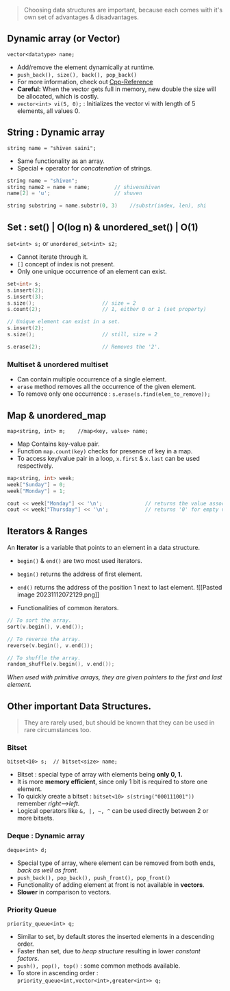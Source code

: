 
> Choosing data structures are important, because each comes with it's own set of advantages & disadvantages.

## Dynamic array (or Vector)

`vector<datatype> name;`
- Add/remove the element dynamically at runtime.
- `push_back(), size(), back(), pop_back()`
- For more information, check out [Cpp-Reference](https://en.cppreference.com/w/cpp/container/vector)
- **Careful:** When the vector gets full in memory, new double the size will be allocated, which is costly.
- `vector<int> vi(5, 0);` : Initializes the vector vi with length of 5 elements, all values 0.

## String : Dynamic array

`string name = "shiven saini";`
- Same functionality as an array.
- Special **+** operator for *concatenation* of strings.

```cpp
string name = "shiven";
string name2 = name + name;        // shivenshiven
name[2] = 'u';                     // shuven

string substring = name.substr(0, 3)    //substr(index, len), shi

```


## Set : set() | O(log n) & unordered_set() | O(1)

`set<int> s;` or `unordered_set<int> s2;`
- Cannot iterate through it.
- `[]` concept of index is not present.
- Only one unique occurrence of an element can exist.

```cpp
set<int> s;
s.insert(2);                   
s.insert(3);                   
s.size();                      // size = 2
s.count(2);                    // 1, either 0 or 1 (set property)

// Unique element can exist in a set.
s.insert(2);                  
s.size();                      // still, size = 2

s.erase(2);                    // Removes the '2'.
```

### Multiset & unordered multiset

- Can contain multiple occurrence of a single element.
- `erase` method removes all the occurrence of the given element.
- To remove only one occurrence : `s.erase(s.find(elem_to_remove));`


## Map & unordered_map

`map<string, int> m;    //map<key, value> name;`

- Map Contains key-value pair.
- Function `map.count(key)` checks for presence of key in a map.
- To access key/value pair in a loop, `x.first` & `x.last` can be used respectively.

```cpp
map<string, int> week;
week["Sunday"] = 0;
week["Monday"] = 1;

cout << week["Monday"] << '\n';              // returns the value associated.
cout << week["Thursday"] << '\n';            // returns '0' for empty value key.
```

## Iterators & Ranges

An **Iterator** is a variable that points to an element in a data structure.
- `begin()` & `end()` are two most used iterators.
- `begin()` returns the address of first element.
- `end()` returns the address of the position 1 next to last element.
![[Pasted image 20231112072129.png]]

- Functionalities of common iterators.
```cpp
// To sort the array.
sort(v.begin(), v.end());

// To reverse the array.
reverse(v.begin(), v.end());

// To shuffle the array.
random_shuffle(v.begin(), v.end());
```

*When used with primitive arrays, they are given pointers to the first and last element.*

## Other important Data Structures.

> They are rarely used, but should be known that they can be used in rare circumstances too.

### Bitset
`bitset<10> s;  // bitset<size> name;` 
- Bitset : special type of array with elements being **only 0, 1.**
- It is more **memory efficient**, since only 1 bit is required to store one element.
- To quickly create a bitset : `bitset<10> s(string("000111001"))` remember *right-->left.*
- Logical operators like `&, |, ~, ^` can be used directly between 2 or more bitsets.

### Deque : Dynamic array
`deque<int> d;`
- Special type of array, where element can be removed from both ends, *back as well as front.*
- `push_back(), pop_back(), push_front(), pop_front()`
- Functionality of adding element at front is not available in **vectors**.
- **Slower** in comparison to vectors.

### Priority Queue
`priority_queue<int> q;`
- Similar to set, by default stores the inserted elements in a descending order.
- Faster than set, due to *heap structure* resulting in lower *constant factors*.
- `push(), pop(), top()` : some common methods available.
- To store in ascending order : `priority_queue<int,vector<int>,greater<int>> q;`